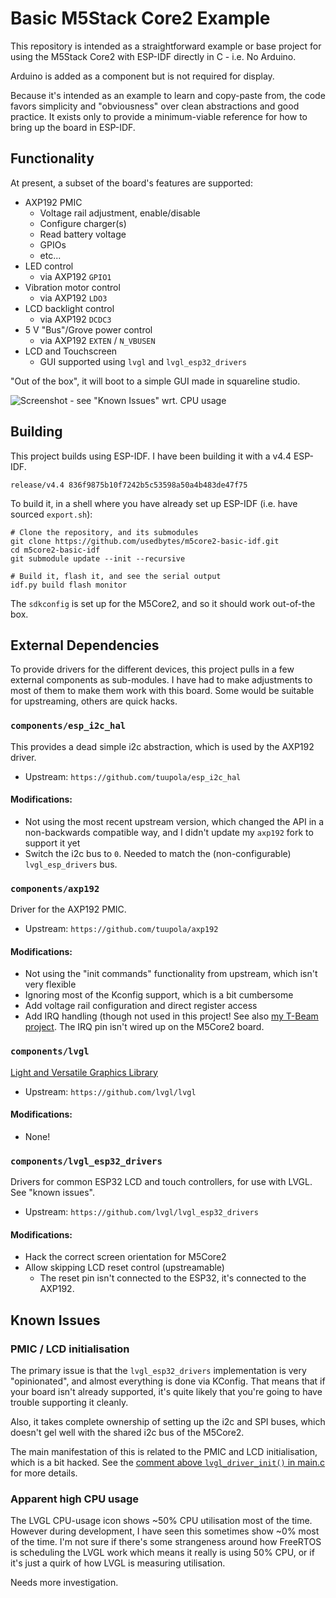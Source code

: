 Basic M5Stack Core2 Example
===========================

This repository is intended as a straightforward example or base project for
using the M5Stack Core2 with ESP-IDF directly in C - i.e. No Arduino.

Arduino is added as a component but is not required for display.

Because it's intended as an example to learn and copy-paste from, the code
favors simplicity and "obviousness" over clean abstractions and good practice.
It exists only to provide a minimum-viable reference for how to bring up the
board in ESP-IDF.

Functionality
-------------

At present, a subset of the board's features are supported:

- AXP192 PMIC
  - Voltage rail adjustment, enable/disable
  - Configure charger(s)
  - Read battery voltage
  - GPIOs
  - etc...
- LED control
  - via AXP192 `GPIO1`
- Vibration motor control
  - via AXP192 `LDO3`
- LCD backlight control
  - via AXP192 `DCDC3`
- 5 V "Bus"/Grove power control
  - via AXP192 `EXTEN` / `N_VBUSEN`
- LCD and Touchscreen
  - GUI supported using `lvgl` and `lvgl_esp32_drivers`

"Out of the box", it will boot to a simple GUI made in squareline studio.

![Screenshot - see "Known Issues" wrt. CPU usage](screenshot.jpg)

Building
--------

This project builds using ESP-IDF. I have been building it with a v4.4 ESP-IDF.
```
release/v4.4 836f9875b10f7242b5c53598a50a4b483de47f75
```

To build it, in a shell where you have already set up ESP-IDF (i.e. have sourced
`export.sh`):

```
# Clone the repository, and its submodules
git clone https://github.com/usedbytes/m5core2-basic-idf.git
cd m5core2-basic-idf
git submodule update --init --recursive

# Build it, flash it, and see the serial output
idf.py build flash monitor
```

The `sdkconfig` is set up for the M5Core2, and so it should work out-of-the box.

External Dependencies
---------------------

To provide drivers for the different devices, this project pulls in a few
external components as sub-modules. I have had to make adjustments to most of
them to make them work with this board. Some would be suitable for upstreaming,
others are quick hacks.

### `components/esp_i2c_hal`

This provides a dead simple i2c abstraction, which is used by the AXP192 driver.

- Upstream: `https://github.com/tuupola/esp_i2c_hal`

#### Modifications:
- Not using the most recent upstream version, which changed the API in a
  non-backwards compatible way, and I didn't update my `axp192` fork to support
  it yet
- Switch the i2c bus to `0`. Needed to match the (non-configurable)
  `lvgl_esp_drivers` bus.

### `components/axp192`

Driver for the AXP192 PMIC.

- Upstream: `https://github.com/tuupola/axp192`

#### Modifications:
- Not using the "init commands" functionality from upstream, which isn't
  very flexible
- Ignoring most of the Kconfig support, which is a bit cumbersome
- Add voltage rail configuration and direct register access
- Add IRQ handling (though not used in this project! See also
  [my T-Beam project](https://github.com/usedbytes/tbeam). The IRQ pin isn't
  wired up on the M5Core2 board.

### `components/lvgl`

[Light and Versatile Graphics Library](https://lvgl.io/)

- Upstream: `https://github.com/lvgl/lvgl`

#### Modifications:
- None!

### `components/lvgl_esp32_drivers`

Drivers for common ESP32 LCD and touch controllers, for use with LVGL.
See "known issues".

- Upstream: `https://github.com/lvgl/lvgl_esp32_drivers`

#### Modifications:
- Hack the correct screen orientation for M5Core2
- Allow skipping LCD reset control (upstreamable)
   - The reset pin isn't connected to the ESP32, it's connected to the AXP192.

Known Issues
------------

### PMIC / LCD initialisation

The primary issue is that the `lvgl_esp32_drivers` implementation is very
"opinionated", and almost everything is done via KConfig. That means that if
your board isn't already supported, it's quite likely that you're going to
have trouble supporting it cleanly.

Also, it takes complete ownership of setting up the i2c and SPI buses, which
doesn't gel well with the shared i2c bus of the M5Core2.

The main manifestation of this is related to the PMIC and LCD initialisation,
which is a bit hacked. See the [comment above `lvgl_driver_init()` in main.c](main/main.c#L265)
for more details.

### Apparent high CPU usage

The LVGL CPU-usage icon shows ~50% CPU utilisation most of the time. However
during development, I have seen this sometimes show ~0% most of the time. I'm
not sure if there's some strangeness around how FreeRTOS is scheduling the LVGL
work which means it really is using 50% CPU, or if it's just a quirk of how
LVGL is measuring utilisation.

Needs more investigation.
